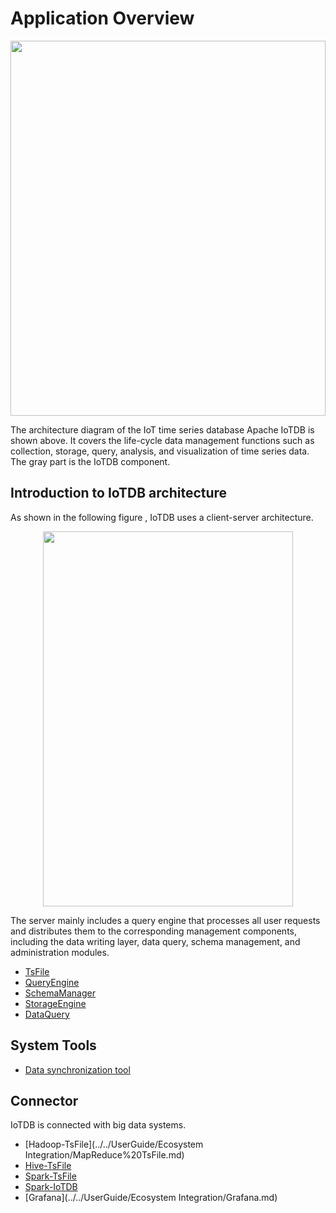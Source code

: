 <!--

    Licensed to the Apache Software Foundation (ASF) under one
    or more contributor license agreements.  See the NOTICE file
    distributed with this work for additional information
    regarding copyright ownership.  The ASF licenses this file
    to you under the Apache License, Version 2.0 (the
    "License"); you may not use this file except in compliance
    with the License.  You may obtain a copy of the License at
    
        http://www.apache.org/licenses/LICENSE-2.0
    
    Unless required by applicable law or agreed to in writing,
    software distributed under the License is distributed on an
    "AS IS" BASIS, WITHOUT WARRANTIES OR CONDITIONS OF ANY
    KIND, either express or implied.  See the License for the
    specific language governing permissions and limitations
    under the License.

-->

# Application Overview

<img style="width:100%; max-width:800px; max-height:600px; margin-left:auto; margin-right:auto; display:block;" src="https://user-images.githubusercontent.com/19167280/73625222-ddd88680-467e-11ea-9098-e808ed4979c5.png">

The architecture diagram of the IoT time series database Apache IoTDB is shown above. It covers the life-cycle data management functions such as collection, storage, query, analysis, and visualization of time series data. The gray part is the IoTDB component.

## Introduction to IoTDB architecture

As shown in the following figure ,  IoTDB uses a client-server architecture.

<img style="width:100%; max-width:400px; max-height:600px; margin-left:auto; margin-right:auto; display:block;" src="https://user-images.githubusercontent.com/19167280/73625221-ddd88680-467e-11ea-9cf3-70367e5886f4.png">

The server mainly includes a query engine that processes all user requests and distributes them to the corresponding management components, including the data writing layer, data query, schema management, and administration modules.

* [TsFile](../TsFile/TsFile.md)
* [QueryEngine](../QueryEngine/QueryEngine.md)
* [SchemaManager](../SchemaManager/SchemaManager.md)
* [StorageEngine](../StorageEngine/StorageEngine.md)
* [DataQuery](../DataQuery/DataQuery.md)

## System Tools

* [Data synchronization tool](../Tools/Sync.md)

## Connector

IoTDB is connected with big data systems.

* [Hadoop-TsFile](../../UserGuide/Ecosystem Integration/MapReduce%20TsFile.md)
* [Hive-TsFile](../Connector/Hive-TsFile.md)
* [Spark-TsFile](../Connector/Spark-TsFile.md)
* [Spark-IoTDB](../Connector/Spark-IOTDB.md)
* [Grafana](../../UserGuide/Ecosystem Integration/Grafana.md)

